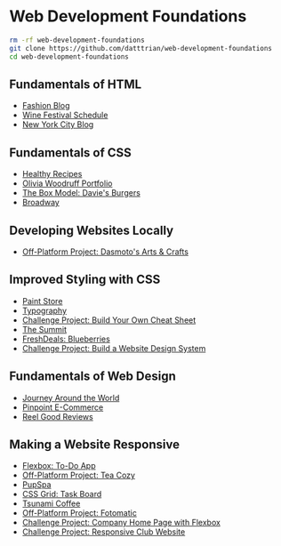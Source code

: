 # Web Development Foundations

``` bash
rm -rf web-development-foundations
git clone https://github.com/datttrian/web-development-foundations
cd web-development-foundations
```


## Fundamentals of HTML

* [Fashion Blog](html-fashion-blog)
* [Wine Festival Schedule](html-wine-festival-schedule)
* [New York City Blog](semantic-html-nyc-blog)

## Fundamentals of CSS

* [Healthy Recipes](css-selectors-1)
* [Olivia Woodruff Portfolio](css-visual-rules-project)
* [The Box Model: Davie's Burgers](box-model-on)
* [Broadway](broadway-design)

## Developing Websites Locally

* [Off-Platform Project: Dasmoto's Arts & Crafts](dasmoto)

## Improved Styling with CSS

* [Paint Store](color-paint-store)
* [Typography](typography-ii)
* [Challenge Project: Build Your Own Cheat Sheet](independent-project-html-documentation)
* [The Summit](links-buttons-prj)
* [FreshDeals: Blueberries](ui-breadcrumb-proj)
* [Challenge Project: Build a Website Design System](independent-project-web-design-system)

## Fundamentals of Web Design

* [Journey Around the World](journey-world-color)
* [Pinpoint E-Commerce](color-for-ui-proj)
* [Reel Good Reviews](text-design)

## Making a Website Responsive

* [Flexbox: To-Do App](flexbox-to---do-app)
* [Off-Platform Project: Tea Cozy](tea-cozy)
* [PupSpa](pupspa)
* [CSS Grid: Task Board](css-grid-task-board)
* [Tsunami Coffee](tsunami-coffee)
* [Off-Platform Project: Fotomatic](f1-2-c1p1-fotomatic)
* [Challenge Project: Company Home Page with Flexbox](company-page-with-flexbox)
* [Challenge Project: Responsive Club Website](responsive-club-website)
